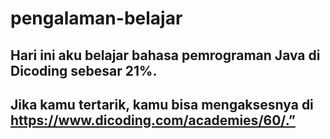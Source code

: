 # pengalaman-belajar

## Hari ini aku belajar bahasa pemrograman Java di Dicoding sebesar 21%. 

## Jika kamu tertarik, kamu bisa mengaksesnya di https://www.dicoding.com/academies/60/.”

